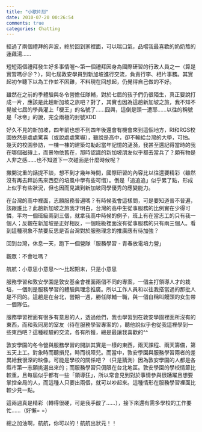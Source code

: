```yaml
---
title: "小歇片刻"
date: 2010-07-20 00:26:54
comments: true
categories: Chatting
---
```

<p>經過了兩個禮拜的奔波，終於回到家裡面，可以喘口氣，品嚐我最喜歡的奶奶熬的蓮藕湯&hellip;&hellip;</p><p>短短兩個禮拜發生好多事情喔～第一個禮拜因身為國際研習的行政人員之一（算是實習嗎＠＠？），同七屆敦安學員到新加坡進行交流，負責行李、相片事務。其實起初乍聽下以為工作並不困難，不料現在回想起，仍覺得自己做的不好。</p><p>雖然在之前的季體驗與冬令營擔任隊輔，對於七屆的孩子們仍很陌生，真正要說打成一片，應該是此趟新加坡之旅吧？對了，其實也因為這趟新加坡之旅，我不知不覺被七屆的學員灌上「梗王」的名號了&hellip;&hellip;囧興，這倒是頭一遭耶&hellip;&hellip;以往的稱號是「冰帝」的說，完全兩極的封號XDD</p><p>好久不見的新加坡，四年前也想不到四年後還會有機會來到這個地方，RI和RGS校園依然是處處驚喜（或說處處驚嚇），雖說是高中，卻不輸給台灣的大學，可怕。幾天的校園參訪，一棟一棟的建築勾勒起當年記憶的漣漪，我甚至還記得當時的我在哪個磁磚上，而景物依舊在，那時認識的新加坡朋友似乎都去當兵了？頗有物是人非之感&hellip;&hellip;也不知道下一次碰面是什麼時候呢？</p><p>撇開沈重的話提不談，想不到才幾年時間，國際研習的內容比以往還要精彩（雖然沒有再去拜訪馬來西亞的培風中學有些可惜）。倒是「追追追」似乎累了點，形成上似乎有些狀況，但也因而見識到新加坡同學優秀的應變能力。</p><p>在台灣的高中裡面，志願服務普遍嗎？有時候我會這樣問，可是要知道普不普遍，該跟誰比？此趟新加坡之旅我才明白，台灣的高中生從事服務的比例實在少得可憐，平均一個班級兩到三個，就拿我高中時候的例子，班上有在當志工的只有我一個人；反觀在新加坡是正好相反，一個班級裡面沒有從事服務的只有兩三個人。看到這種現象不禁要反思是否台灣對於服務理念的推廣應有待加強？</p><p>回到台灣，休息一天，跑下一個營隊「服務學習 - 青春放電培力營」</p><p>觀眾：不會吐嗎？</p><p>航航：小意思小意思～～比起期末，只是小意思</p><p>服務學習和敦安學園是敦安基金會裡面兩個不同的專案，一個主打領導人才的栽培，一個則是服務學習的體驗與理念推廣。所以工作人員和以往我搭當過的那批人是不同的。這趟是在台北，營期一週，勝任隊輔一職，與一個自稱叫饅頭的女生帶一個隊伍。</p><p>服務學習裡面有很多有意思的人，透過他們，我也學習到在敦安學園裡面所沒有的東西，而和我同房的室友（待在服務學習專案的），聽他說似乎也從我這裡學到一些東西吧？這種經驗的交流，各有所獲，總是最讓我喜歡的^^</p><p>敦安學園的冬令營與服務學習的開訓其實是一樣的東西，兩天課程、兩天籌備，第五天上工。對象時而聽損兒，時而視障兒。而當中，敦安學園與服務學習兩者的差異給我很深的映像。可能是學校的關係吧？（只是猜測）因為敦安學園的人都是各縣市第一志願挑選出來的；而服務學習只侷限在台北地區。敦安學園的學校情節比較重，且每屆似乎都有一些「領導狂」，所以常會見到對於事情參與很踴躍且想要掌控全局的人，而這種人只要出兩個，就可以吵起來。這種情形在服務學習裡面比較少見一點。</p><p>這兩週真是精彩（轉得很硬，可是我手酸了&hellip;&hellip;），接下來還有需多學校的工作要忙&hellip;&hellip;（好懶= =）</p><p>總之加油啊，航航，你可以的！航航出狀元！！</p><p>&nbsp;</p>
